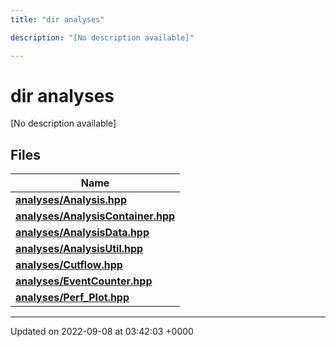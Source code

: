 ```yaml
---
title: "dir analyses"

description: "[No description available]"

---
```


# dir analyses

[No description available]

## Files

| Name           |
| -------------- |
| **[analyses/Analysis.hpp](/documentation/code/files/analysis_8hpp/#file-analyses-analysis-hpp)**  |
| **[analyses/AnalysisContainer.hpp](/documentation/code/files/analysiscontainer_8hpp/#file-analyses-analysiscontainer-hpp)**  |
| **[analyses/AnalysisData.hpp](/documentation/code/files/analysisdata_8hpp/#file-analyses-analysisdata-hpp)**  |
| **[analyses/AnalysisUtil.hpp](/documentation/code/files/analysisutil_8hpp/#file-analyses-analysisutil-hpp)**  |
| **[analyses/Cutflow.hpp](/documentation/code/files/cutflow_8hpp/#file-analyses-cutflow-hpp)**  |
| **[analyses/EventCounter.hpp](/documentation/code/files/eventcounter_8hpp/#file-analyses-eventcounter-hpp)**  |
| **[analyses/Perf_Plot.hpp](/documentation/code/files/perf__plot_8hpp/#file-analyses-perf-plot-hpp)**  |






-------------------------------

Updated on 2022-09-08 at 03:42:03 +0000
